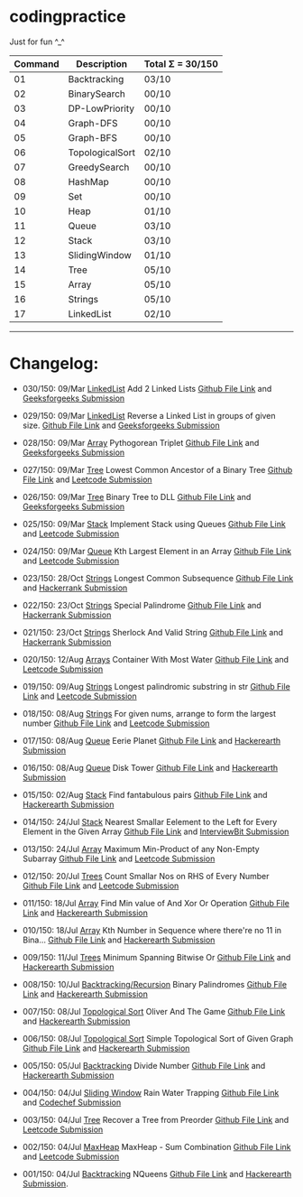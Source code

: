 # codingpractice

Just for fun ^_^

Command | Description| Total Σ = 30/150 
--- | --- | ---
01|Backtracking | 03/10 
02|BinarySearch  | 00/10 
03|DP-LowPriority  | 00/10 
04|Graph-DFS  | 00/10 
05|Graph-BFS  | 00/10 
06|TopologicalSort  | 02/10 
07|GreedySearch  | 00/10 
08|HashMap  | 00/10 
09|Set  | 00/10 
10|Heap  | 01/10 
11|Queue  | 03/10 
12|Stack  | 03/10 
13|SlidingWindow  | 01/10 
14|Tree | 05/10 
15|Array | 05/10 
16|Strings | 05/10 
17|LinkedList | 02/10 

----

# Changelog:  

* 030/150: 09/Mar [LinkedList](https://github.com/frosty03/codingpractice/tree/main/17.LinkedList) Add 2 Linked Lists
 [Github File Link](https://github.com/frosty03/codingpractice/blob/main/17.LinkedList/Add2LinkedLists.java) and [Geeksforgeeks Submission](https://practice.geeksforgeeks.org/viewSol.php?subId=6ec2f5662e37847cb4ad5390e25e00b3&pid=700043&user=frosty03)
* 029/150: 09/Mar [LinkedList](https://github.com/frosty03/codingpractice/tree/main/17.LinkedList) Reverse a Linked List in groups of given size.
 [Github File Link](https://github.com/frosty03/codingpractice/blob/main/17.LinkedList/ReverseLinkedList.java) and [Geeksforgeeks Submission](https://practice.geeksforgeeks.org/viewSol.php?subId=51f76375759c51f0d7c2f31ebeff36c0&pid=700013&user=frosty03)
* 028/150: 09/Mar [Array](https://github.com/frosty03/codingpractice/tree/main/15.Array) Pythogorean Triplet
 [Github File Link](https://github.com/frosty03/codingpractice/blob/main/15.Array/PythagoreanTriplet.java) and [Geeksforgeeks Submission](https://practice.geeksforgeeks.org/viewSol.php?subId=25ee399464db1d8fc4d8a81aeb22a278&pid=702805&user=frosty03)
 * 027/150: 09/Mar [Tree](https://github.com/frosty03/codingpractice/tree/main/14.Tree) Lowest Common Ancestor of a Binary Tree
 [Github File Link](https://github.com/frosty03/codingpractice/blob/main/14.Tree/LCAOfBT.java) and [Leetcode Submission](https://leetcode.com/submissions/detail/654580691/)
 * 026/150: 09/Mar [Tree](https://github.com/frosty03/codingpractice/tree/main/14.Tree) Binary Tree to DLL
 [Github File Link](https://github.com/frosty03/codingpractice/blob/main/14.Tree/BinaryTreeToDLL.java) and [Geeksforgeeks Submission](https://practice.geeksforgeeks.org/viewSol.php?subId=4dfcc32909e13e873d03fbaed6d44ea7&pid=700144&user=frosty03)
 * 025/150: 09/Mar [Stack](https://github.com/frosty03/codingpractice/tree/main/12.Stack) Implement Stack using Queues
 [Github File Link](https://github.com/frosty03/codingpractice/blob/main/12.Stack/StackUsingQueue.java) and [Leetcode Submission](https://leetcode.com/submissions/detail/654642721/)
 * 024/150: 09/Mar [Queue](https://github.com/frosty03/codingpractice/tree/main/11.Queue) Kth Largest Element in an Array
 [Github File Link](https://github.com/frosty03/codingpractice/blob/main/11.Queue/KthLargestElement.java) and [Leetcode Submission](https://leetcode.com/submissions/detail/653891975/)

* 023/150: 28/Oct [Strings](https://github.com/frosty03/codingpractice/tree/main/16.Strings) Longest Common Subsequence
 [Github File Link](https://github.com/frosty03/codingpractice/blob/main/16.Strings/CommonChild.java) and [Hackerrank Submission](https://www.hackerrank.com/challenges/common-child/submissions/code/240429516)
* 022/150: 23/Oct [Strings](https://github.com/frosty03/codingpractice/tree/main/16.Strings) Special Palindrome
 [Github File Link](https://github.com/frosty03/codingpractice/blob/main/16.Strings/SpecialPalindrome.java) and [Hackerrank Submission](https://www.hackerrank.com/challenges/special-palindrome-again/submissions/code/239733211)
* 021/150: 23/Oct [Strings](https://github.com/frosty03/codingpractice/tree/main/16.Strings) Sherlock And Valid String
 [Github File Link](https://github.com/frosty03/codingpractice/blob/main/16.Strings/SherlockValidString.java) and [Hackerrank Submission](https://www.hackerrank.com/challenges/sherlock-and-valid-string/submissions/code/239721255?h_l=interview&playlist_slugs%5B%5D%5B%5D=interview-preparation-kit&playlist_slugs%5B%5D%5B%5D=strings)
* 020/150: 12/Aug [Arrays](https://github.com/frosty03/codingpractice/tree/main/15.Array) Container With Most Water
 [Github File Link](https://github.com/frosty03/codingpractice/blob/main/15.Array/ContainerMaxWater.java) and [Leetcode Submission](https://leetcode.com/submissions/detail/536966226/)
* 019/150: 09/Aug [Strings](https://github.com/frosty03/codingpractice/tree/main/16.Strings) Longest palindromic substring in str
 [Github File Link](https://github.com/frosty03/codingpractice/blob/main/16.Strings/LongestPalindromicSubStr.java) and [Leetcode Submission](https://leetcode.com/submissions/detail/535319901/)
* 018/150: 08/Aug [Strings](https://github.com/frosty03/codingpractice/tree/main/16.Strings) For given nums, arrange to form the largest number
 [Github File Link](https://github.com/frosty03/codingpractice/blob/main/16.Strings/LargestNumber.java) and [Leetcode Submission](https://leetcode.com/submissions/detail/535319901/)
* 017/150: 08/Aug [Queue](https://github.com/frosty03/codingpractice/blob/main/11.Queue) Eerie Planet
 [Github File Link](https://github.com/frosty03/codingpractice/blob/main/11.Queue/EeriePlanet.java) and [Hackerearth Submission](https://www.hackerearth.com/submission/61707478/)
* 016/150: 08/Aug [Queue](https://github.com/frosty03/codingpractice/blob/main/11.Queue) Disk Tower
 [Github File Link](https://github.com/frosty03/codingpractice/blob/main/11.Queue/DiskTower.java) and [Hackerearth Submission](https://www.hackerearth.com/submission/61691006/)
* 015/150: 02/Aug [Stack](https://github.com/frosty03/codingpractice/tree/main/12.Stack) Find fantabulous pairs
 [Github File Link](https://github.com/frosty03/codingpractice/blob/main/12.Stack/FantabulousPairs.java) and [Hackerearth Submission](https://www.hackerearth.com/submission/61443811/)
* 014/150: 24/Jul [Stack](https://github.com/frosty03/codingpractice/tree/main/15.Array) Nearest Smallar Eelement to the Left for Every Element in the Given Array
 [Github File Link](https://github.com/frosty03/codingpractice/blob/main/12.Stack/PrevSmallar.java) and [InterviewBit Submission](https://www.interviewbit.com/problems/nearest-smaller-element/)
* 013/150: 24/Jul [Array](https://github.com/frosty03/codingpractice/tree/main/15.Array) Maximum Min-Product of any Non-Empty Subarray [Github File Link](https://github.com/frosty03/codingpractice/blob/main/15.Array/MaxSubarray3.java) and [Leetcode Submission](https://leetcode.com/submissions/detail/527433658/)
* 012/150: 20/Jul [Trees](https://github.com/frosty03/codingpractice/tree/main/14.Tree) Count Smallar Nos on RHS of Every Number [Github File Link](https://github.com/frosty03/codingpractice/blob/main/14.Tree/CountSmallarOnRight.java) and [Leetcode Submission](https://leetcode.com/submissions/detail/525460986/)
* 011/150: 18/Jul [Array](https://github.com/frosty03/codingpractice/tree/main/15.Array) Find Min value of And Xor Or Operation [Github File Link](https://github.com/frosty03/codingpractice/blob/main/15.Array/MinAndXorOr.java) and [Hackerearth Submission](https://www.hackerearth.com/submission/60635579/)
* 010/150: 18/Jul [Array](https://github.com/frosty03/codingpractice/tree/main/15.Array) Kth Number in Sequence where there're no 11 in Bina… [Github File Link](https://github.com/frosty03/codingpractice/blob/main/15.Array/KthBinaryNumber.java) and [Hackerearth Submission](https://www.hackerearth.com/submission/60634202/)
* 009/150: 11/Jul [Trees](https://github.com/frosty03/codingpractice/tree/main/14.Tree) Minimum Spanning Bitwise Or [Github File Link](https://github.com/frosty03/codingpractice/blob/main/14.Tree/TravellingTom.java) and [Hackerearth Submission](https://www.hackerearth.com/submission/60409713/)
* 008/150: 10/Jul [Backtracking/Recursion](https://github.com/frosty03/codingpractice/tree/main/01.Backtracking) Binary Palindromes [Github File Link](https://github.com/frosty03/codingpractice/blob/main/01.Backtracking/BinaryPalindrome.java) and [Hackerearth Submission](https://www.hackerearth.com/submission/60344301/)
* 007/150: 08/Jul [Topological Sort](https://github.com/frosty03/codingpractice/tree/main/06.TopologicalSort) Oliver And The Game [Github File Link](https://github.com/frosty03/codingpractice/blob/main/06.TopologicalSort/OliverAndTheGame.java) and [Hackerearth Submission](https://www.hackerearth.com/submission/key/9fbe97cc43a74a77b4a8bdd48eefaae6/?theme=light%20width=%27100%%27%20height=%273266px%27%20frameborder=%270%27%20allowtransparency=%27true%27%20scrolling=%27yes%27) 
* 006/150: 08/Jul [Topological Sort](https://github.com/frosty03/codingpractice/tree/main/06.TopologicalSort) Simple Topological Sort of Given Graph [Github File Link](https://github.com/frosty03/codingpractice/blob/main/06.TopologicalSort/TopSort3.java) and [Hackerearth Submission](https://www.hackerearth.com/submission/key/58aeb546283e468e94ec2fd04410e20d/?theme=light&content-length=828%20width=%27100%%27%20height=%271322px%27%20frameborder=%270%27%20allowtransparency=%27true%27%20scrolling=%27yes%27) 
* 005/150: 05/Jul [Backtracking](https://github.com/frosty03/codingpractice/blob/main/01.Backtracking) Divide Number [Github File Link](https://github.com/frosty03/codingpractice/blob/main/01.Backtracking/DivideNumber.java) and [Hackerearth Submission](https://www.hackerearth.com/submission/key/366f529b8dde45d795b7f674c95a8812/?theme=light%20width=%27100%%27%20height=%271088px%27%20frameborder=%270%27%20allowtransparency=%27true%27%20scrolling=%27yes%27) 
* 004/150: 04/Jul [Sliding Window](https://github.com/frosty03/codingpractice/blob/main/13.SlidingWindow/) Rain Water Trapping [Github File Link](https://github.com/frosty03/codingpractice/blob/main/13.SlidingWindow/TrappingRainWater.java) and [Codechef Submission](https://www.codechef.com/viewsolution/48504733) 
* 003/150: 04/Jul [Tree](https://github.com/frosty03/codingpractice/tree/main/14.Tree) Recover a Tree from Preorder [Github File Link](https://github.com/frosty03/codingpractice/blob/main/14.Tree/RecoverATree.java) and [Leetcode Submission](https://leetcode.com/submissions/detail/517154980/) 
* 002/150: 04/Jul [MaxHeap](https://github.com/frosty03/codingpractice/tree/main/10.Heap) MaxHeap - Sum Combination [Github File Link](https://github.com/frosty03/codingpractice/blob/main/10.Heap/R02MaxHeapMinSumCombination.java) and [Leetcode Submission](https://leetcode.com/submissions/detail/517112904/) 
* 001/150: 04/Jul [Backtracking](https://github.com/frosty03/codingpractice/tree/main/01.Backtracking) NQueens [Github File Link](https://github.com/frosty03/codingpractice/blob/main/01.Backtracking/R01NQueens.java) and [Hackerearth Submission](https://www.hackerearth.com/submission/key/48e2b36ed2334972a355a8557209260e/?theme=light&content-length=1218%20width=%27100%%27%20height=%271988px%27%20frameborder=%270%27%20allowtransparency=%27true%27%20scrolling=%27yes%27). 
